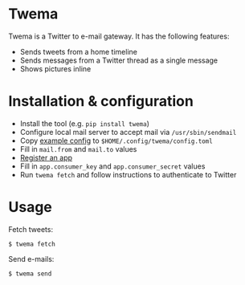 # Twema

Twema is a Twitter to e-mail gateway. It has the following features:

* Sends tweets from a home timeline
* Sends messages from a Twitter thread as a single message
* Shows pictures inline

# Installation & configuration

* Install the tool (e.g. `pip install twema`)
* Configure local mail server to accept mail via `/usr/sbin/sendmail`
* Copy [example config](docs/config.toml.example) to `$HOME/.config/twema/config.toml`
* Fill in `mail.from` and `mail.to` values
* [Register an app](https://developer.twitter.com/en/docs/basics/apps/overview)
* Fill in `app.consumer_key` and `app.consumer_secret` values
* Run `twema fetch` and follow instructions to authenticate to Twitter

# Usage

Fetch tweets:
```
$ twema fetch
```

Send e-mails:
```
$ twema send
```
